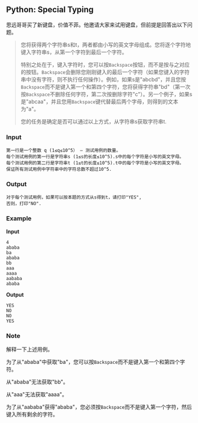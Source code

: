 ## Python: Special Typing

思远哥哥买了新键盘，价值不菲。他邀请大家来试用键盘，但前提是回答出以下问题。

> 您将获得两个字符串s和t，两者都由小写的英文字母组成。您将逐个字符地键入字符串s，从第一个字符到最后一个字符。
>
> 特别之处在于，键入字符时，您可以按`Backspace`按钮，而不是按与之对应的按钮。`Backspace`会删除您刚刚键入的最后一个字符（如果您键入的字符串中没有字符，则不执行任何操作）。例如，如果s是"abcbd"，并且您按`Backspace`而不是键入第一个和第四个字符，您将获得字符串"bd"（第一次按`Backspace`不删除任何字符，第二次按删除字符"c"）。另一个例子，如果s是"abcaa"，并且您用`Backspace`键代替最后两个字母，则得到的文本为"a"。
>
> 您的任务是确定是否可以通过以上方式，从字符串s获取字符串t.



### Input
```
第一行是一个整数 q (1≤q≤10^5） ― 测试用例的数量。
每个测试用例的第一行是字符串s (1≤s的长度≤10^5).s中的每个字符是小写的英文字母。
每个测试用例的第二行是字符串t (1≤t的长度≤10^5).t中的每个字符是小写的英文字母。
保证所有测试用例中字符串中的字符总数不超过10^5.
```
### Output
```
对于每个测试用例，如果可以按本题的方式从s得到t，请打印"YES",
否则，打印"NO".
```
### Example

**Input**
```
4
ababa
ba
ababa
bb
aaa
aaaa
aababa
ababa
```
**Output**
```
YES
NO
NO
YES
```
### Note

解释一下上述用例。

为了从"ababa"中获取"ba"，您可以按`Backspace`而不是键入第一个和第四个字符。

从"ababa"无法获取"bb"。

从"aaa"无法获取"aaaa"。

为了从"aababa"获得"ababa"，您必须按`Backspace`而不是键入第一个字符，然后键入所有剩余的字符。